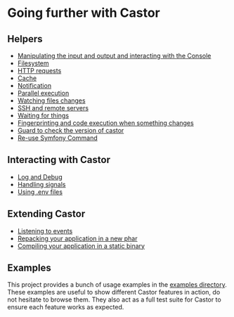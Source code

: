 # Going further with Castor

## Helpers

* [Manipulating the input and output and interacting with the Console](console-and-io.md)
* [Filesystem](filesystem.md)
* [HTTP requests](http-request.md)
* [Cache](cache.md)
* [Notification](notify.md)
* [Parallel execution](parallel.md)
* [Watching files changes](watch.md)
* [SSH and remote servers](ssh.md)
* [Waiting for things](wait-for.md)
* [Fingerprinting and code execution when something changes](fingerprint.md)
* [Guard to check the version of castor](version-check.md)
* [Re-use Symfony Command](symfony-task.md)

## Interacting with Castor

* [Log and Debug](log.md)
* [Handling signals](signals.md)
* [Using .env files](dot-env.md)

## Extending Castor

* [Listening to events](events.md)
* [Repacking your application in a new phar](repack.md)
* [Compiling your application in a static binary](compile.md)

## Examples

This project provides a bunch of usage examples in the
[examples directory](../../examples). These examples are useful to show
different Castor features in action, do not hesitate to browse them. They also
act as a full test suite for Castor to ensure each feature works as expected.

